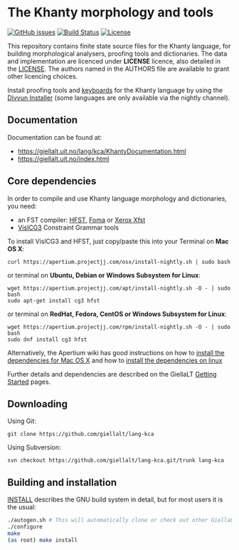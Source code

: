 The Khanty morphology and tools
==========================================

[![GitHub issues](https://img.shields.io/github/issues-raw/giellalt/lang-kca)](https://github.com/giellalt/lang-kca/issues)
[![Build Status](https://divvun-tc.thetc.se/api/github/v1/repository/giellalt/lang-kca/main/badge.svg)](https://github.com/giellalt/lang-kca/actions)
[![License](https://img.shields.io/github/license/giellalt/lang-kca)](https://github.com/giellalt/lang-kca/blob/main/LICENSE)

This repository contains finite state source files for the Khanty language,
for building morphological analysers, proofing tools
and dictionaries. The data and implementation are licenced under __LICENSE__
licence, also detailed in the
[LICENSE](https://github.com/giellalt/lang-kca/blob/main/LICENSE). The
authors named in the AUTHORS file are available to grant other licencing
choices.

Install proofing tools and [keyboards](https://github.com/giellalt/keyboard-kca)
for the Khanty language by using the [Divvun Installer](http://divvun.no)
(some languages are only available via the nightly channel).

Documentation
-------------

Documentation can be found at:

-   <https://giellalt.uit.no/lang/kca/KhantyDocumentation.html>
-   <https://giellalt.uit.no/index.html>

Core dependencies
-----------------

In order to compile and use Khanty language morphology and
dictionaries, you need:

- an FST compiler: [HFST](https://github.com/hfst/hfst), [Foma](https://github.com/mhulden/foma) or [Xerox Xfst](https://web.stanford.edu/~laurik/fsmbook/home.html)
- [VislCG3](https://visl.sdu.dk/svn/visl/tools/vislcg3/trunk) Constraint Grammar tools

To install VislCG3 and HFST, just copy/paste this into your Terminal on **Mac OS X**:

```
curl https://apertium.projectjj.com/osx/install-nightly.sh | sudo bash
```

or terminal on **Ubuntu, Debian or Windows Subsystem for Linux**:

```
wget https://apertium.projectjj.com/apt/install-nightly.sh -O - | sudo bash
sudo apt-get install cg3 hfst
```

or terminal on **RedHat, Fedora, CentOS or Windows Subsystem for Linux**:

```
wget https://apertium.projectjj.com/rpm/install-nightly.sh -O - | sudo bash
sudo dnf install cg3 hfst
```

Alternatively, the Apertium wiki has good instructions on how to [install the dependencies for Mac
OS X](https://wiki.apertium.org/wiki/Apertium_on_Mac_OS_X) and how to [install
the dependencies on
linux](https://wiki.apertium.org/wiki/Installation_of_grammar_libraries)

Further details and dependencies are described on the GiellaLT [Getting Started](https://giellalt.uit.no/infra/GettingStarted.html) pages.

Downloading
-----------

Using Git:
```
git clone https://github.com/giellalt/lang-kca
```

Using Subversion:
```
svn checkout https://github.com/giellalt/lang-kca.git/trunk lang-kca
```

Building and installation
-------------------------

[INSTALL](https://github.com/giellalt/lang-kca/blob/main/INSTALL)
describes the GNU build system in detail, but for most users it is the usual:

```sh
./autogen.sh # This will automatically clone or check out other GiellaLT dependencies
./configure
make
(as root) make install
```
